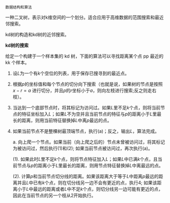 ```
数据结构和算法
```

一种二叉树，表示对k维空间的一个划分。适合应用于高维数据的范围搜索和最近邻搜索。

kd树的构造和kd树的近邻搜索。

**kd树的搜索**

给定一个构建于一个样本集的 kd 树，下面的算法可以寻找距离某个点 pp 最近的 kk 个样本。

1. 设$L$为一个有$k$个空位的列表，用于保存已搜寻到的最近点。
2. 根据$p$的坐标值和每个节点的切分向下搜索（也就是说，如果树的节点是按照$x-r=a$ 进行切分，并且$p$的$r$坐标小于$a$，则向左枝进行搜索;反之则走右枝）。
3. 当达到一个底部节点时，将其标记为访问过。如果$L$里不足$k$个点，则将当前节点的特征坐标加入$L$；如果$L$不为空并且当前节点的特征与$p$的距离小于$L$里最长的距离，则用当前特征替换掉$L$中离$p$最远的点。
4. 如果当前节点不是整棵树最顶端节点，执行(a)；反之，输出$L$，算法完成。

    a. 向上爬一个节点。如果当前（向上爬之后的）节点未曾被访问过，将其标记为被访问过，然后执行(1)和(2); 如果当前节点被访问过，再次执行(a)。

    (1). 如果此时$L$里不足$k$个点，则将节点特征加入$L$；如果$L$中已满$k$个点，且当前节点与$p$的距离小于$L$里最长的距离，则用节点特征替换掉$L$中离最远的点。

    (2). 计算$p$和当前节点切分线的距离。如果该距离大于等于$L$中距离$p$最远的距离并且$L$中已有$k$个点，则在切分线另一边不会有更近的点，执行4; 如果该距离小于$L$中最远的距离或者$L$中不足$k$个点，则切分线另一边可能有更近的点，因此在当前节点的另一个枝从2开始执行。

